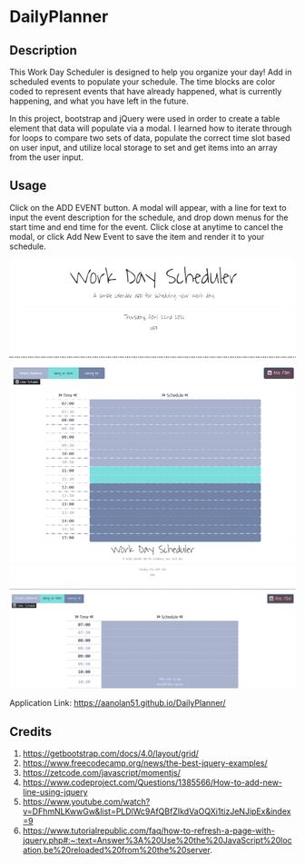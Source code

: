 # DailyPlanner

## Description
This Work Day Scheduler is designed to help you organize your day! Add in scheduled events to populate your schedule. The time blocks are color coded to represent events that have already happened, what is currently happening, and what you have left in the future.

In this project, bootstrap and jQuery were used in order to create a table element that data will populate via a modal. I learned how to iterate through for loops to compare two sets of data, populate the correct time slot based on user input, and utilize local storage to set and get items into an array from the user input.

## Usage
Click on the ADD EVENT button. A modal will appear, with a line for text to input the event description for the schedule, and drop down menus for the start time and end time for the event. Click close at anytime to cancel the modal, or click Add New Event to save the item and render it to your schedule.

![Screenshot of the main application](Assets/Planner.png)
![Screenshot of use](Assets/Planner-used.png)

Application Link: https://aanolan51.github.io/DailyPlanner/

## Credits
1. https://getbootstrap.com/docs/4.0/layout/grid/
2. https://www.freecodecamp.org/news/the-best-jquery-examples/
3. https://zetcode.com/javascript/momentjs/
4. https://www.codeproject.com/Questions/1385566/How-to-add-new-line-using-jquery
5. https://www.youtube.com/watch?v=DFhmNLKwwGw&list=PLDlWc9AfQBfZIkdVaOQXi1tizJeNJipEx&index=9
6. https://www.tutorialrepublic.com/faq/how-to-refresh-a-page-with-jquery.php#:~:text=Answer%3A%20Use%20the%20JavaScript%20location,be%20reloaded%20from%20the%20server.